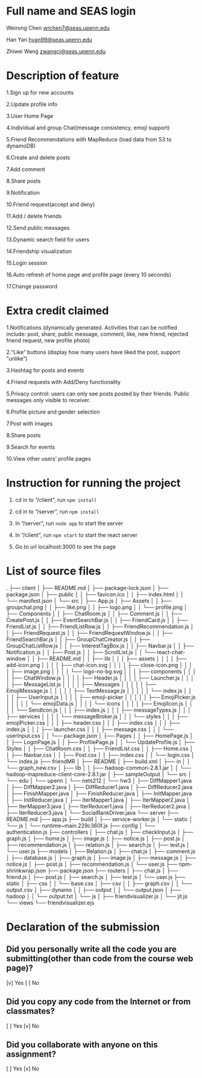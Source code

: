 # Full name and SEAS login
Weirong Chen wrchen7@seas.upenn.edu

Han Yan hyan99@seas.upenn.edu

Zhiwei Wang zwangcj@seas.upenn.edu

# Description of feature
1.Sign up for new accounts

2.Update profile info

3.User Home Page

4.Individual and group Chat(message consistency, emoji support)

5.Friend Recommendations with MapReduce (load data from S3 to dynamoDB)

6.Create and delete posts

7.Add comment

8.Share posts

9.Notification 

10.Friend request(accept and deny)

11.Add / delete friends

12.Send public messages

13.Dynamic search field for users

14.Friendship visualization

15.Login session

16.Auto refresh of home page and profile page (every 10 seconds)

17.Change password

# Extra credit claimed
1.Notifications (dynamically generated. Activities that can be notified include: post, share, public message, comment, like, new friend, rejected friend request, new profile photo)

2.“Like” buttons (display how many users have liked the post, support “unlike”)

3.Hashtag for posts and events

4.Friend requests with Add/Deny functionality

5.Privacy control: users can only see posts posted by their friends. Public messages only visible to receiver.

6.Profile picture and gender selection

7.Post with images

8.Share posts

9.Search for events

10.View other users’ profile pages

# Instruction for running the project
1. cd in to “/client”, run ```npm install```

2. cd in to “/server”, run ```npm install```

3. In “/server”, run ```node app``` to start the server

4. In “/client”, run ```npm start``` to start the react server

5. Go to url localhost:3000 to see the page

# List of source files
.
├── client
│   ├── README.md
│   ├── package-lock.json
│   ├── package.json
│   ├── public
│   │   ├── favicon.ico
│   │   ├── index.html
│   │   └── manifest.json
│   └── src
│       ├── App.js
│       ├── Assets
│       │   ├── groupchat.png
│       │   ├── like.png
│       │   ├── logo.png
│       │   └── profile.png
│       ├── Components
│       │   ├── ChatRoom.js
│       │   ├── Comment.js
│       │   ├── CreatePost.js
│       │   ├── EventSearchBar.js
│       │   ├── FriendCard.js
│       │   ├── FriendList.js
│       │   ├── FriendListRow.js
│       │   ├── FriendRecommendation.js
│       │   ├── FriendRequest.js
│       │   ├── FriendRequestWindow.js
│       │   ├── FriendSearchBar.js
│       │   ├── GroupChatCreator.js
│       │   ├── GroupChatListRow.js
│       │   ├── InterestTagBox.js
│       │   ├── Navbar.js
│       │   ├── Notification.js
│       │   ├── Post.js
│       │   ├── ScrollList.js
│       │   └── react-chat-window
│       │       ├── README.md
│       │       ├── lib
│       │       │   ├── assets
│       │       │   │   ├── add-icon.png
│       │       │   │   ├── chat-icon.svg
│       │       │   │   ├── close-icon.png
│       │       │   │   ├── image.png
│       │       │   │   └── logo-no-bg.svg
│       │       │   ├── components
│       │       │   │   ├── ChatWindow.js
│       │       │   │   ├── Header.js
│       │       │   │   ├── Launcher.js
│       │       │   │   ├── MessageList.js
│       │       │   │   ├── Messages
│       │       │   │   │   ├── EmojiMessage.js
│       │       │   │   │   ├── TextMessage.js
│       │       │   │   │   └── index.js
│       │       │   │   ├── UserInput.js
│       │       │   │   ├── emoji-picker
│       │       │   │   │   ├── EmojiPicker.js
│       │       │   │   │   └── emojiData.js
│       │       │   │   └── icons
│       │       │   │       ├── EmojiIcon.js
│       │       │   │       └── SendIcon.js
│       │       │   ├── index.js
│       │       │   ├── messageTypes.js
│       │       │   ├── services
│       │       │   │   └── messageBroker.js
│       │       │   └── styles
│       │       │       ├── emojiPicker.css
│       │       │       ├── header.css
│       │       │       ├── index.css
│       │       │       ├── index.js
│       │       │       ├── launcher.css
│       │       │       ├── message.css
│       │       │       └── userInput.css
│       │       └── package.json
│       ├── Pages
│       │   ├── HomePage.js
│       │   ├── LoginPage.js
│       │   ├── ProfilePage.js
│       │   └── UpdateProfile.js
│       ├── Styles
│       │   ├── ChatRoom.css
│       │   ├── FriendList.css
│       │   ├── Home.css
│       │   ├── Navbar.css
│       │   ├── Post.css
│       │   ├── index.css
│       │   └── login.css
│       └── index.js
├── friendMR
│   ├── README
│   ├── build.xml
│   ├── in
│   │   └── graph_new.csv
│   ├── lib
│   │   ├── hadoop-common-2.8.1.jar
│   │   └── hadoop-mapreduce-client-core-2.8.1.jar
│   ├── sampleOutput
│   └── src
│       └── edu
│           └── upenn
│               └── nets212
│                   └── hw3
│                       ├── DiffMapper1.java
│                       ├── DiffMapper2.java
│                       ├── DiffReducer1.java
│                       ├── DiffReducer2.java
│                       ├── FinishMapper.java
│                       ├── FinishReducer.java
│                       ├── InitMapper.java
│                       ├── InitReducer.java
│                       ├── IterMapper1.java
│                       ├── IterMapper2.java
│                       ├── IterMapper3.java
│                       ├── IterReducer1.java
│                       ├── IterReducer2.java
│                       ├── IterReducer3.java
│                       └── SocialRankDriver.java
└── server
    ├── README.md
    ├── app.js
    ├── build
    │   ├── service-worker.js
    │   └── static
    │       └── js
    │           └── runtime~main.229c360f.js
    ├── config
    │   └── authentication.js
    ├── controllers
    │   ├── chat.js
    │   ├── checkInput.js
    │   ├── graph.js
    │   ├── home.js
    │   ├── image.js
    │   ├── notice.js
    │   ├── post.js
    │   ├── recommendation.js
    │   ├── relation.js
    │   ├── search.js
    │   ├── test.js
    │   └── user.js
    ├── models
    │   ├── Relation.js
    │   ├── chat.js
    │   ├── comment.js
    │   ├── database.js
    │   ├── graph.js
    │   ├── image.js
    │   ├── message.js
    │   ├── notice.js
    │   ├── post.js
    │   ├── recommendation.js
    │   └── user.js
    ├── npm-shrinkwrap.json
    ├── package.json
    ├── routers
    │   ├── chat.js
    │   ├── friend.js
    │   ├── post.js
    │   ├── search.js
    │   ├── test.js
    │   └── user.js
    ├── static
    │   ├── css
    │   │   └── base.css
    │   ├── csv
    │   │   ├── graph.csv
    │   │   └── output.csv
    │   ├── dynamo
    │   │   ├── output
    │   │   └── output.json
    │   ├── hadoop
    │   │   └── output.txt
    │   └── js
    │       ├── friendvisualizer.js
    │       └── jit.js
    └── views
        └── friendvisualizer.ejs
 



# Declaration of the submission
## Did you personally write all the code you are submitting(other than code from the course web page)?
  [v] Yes 
  [ ] No

## Did you copy any code from the Internet or from classmates?
  [ ] Yes
  [v] No

## Did you collaborate with anyone on this assignment?
  [ ] Yes
  [v] No


